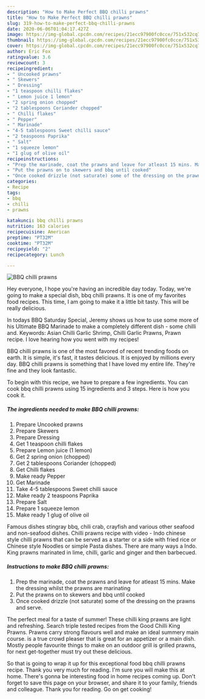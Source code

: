 ```yaml
---
description: "How to Make Perfect BBQ chilli prawns"
title: "How to Make Perfect BBQ chilli prawns"
slug: 319-how-to-make-perfect-bbq-chilli-prawns
date: 2020-06-06T01:04:17.427Z
image: https://img-global.cpcdn.com/recipes/21ecc97900fc0cce/751x532cq70/bbq-chilli-prawns-recipe-main-photo.jpg
thumbnail: https://img-global.cpcdn.com/recipes/21ecc97900fc0cce/751x532cq70/bbq-chilli-prawns-recipe-main-photo.jpg
cover: https://img-global.cpcdn.com/recipes/21ecc97900fc0cce/751x532cq70/bbq-chilli-prawns-recipe-main-photo.jpg
author: Eric Fox
ratingvalue: 3.6
reviewcount: 3
recipeingredient:
- " Uncooked prawns"
- " Skewers"
- " Dressing"
- "1 teaspoon chilli flakes"
- " Lemon juice 1 lemon"
- "2 spring onion chopped"
- "2 tablespoons Coriander chopped"
- " Chilli flakes"
- " Pepper"
- " Marinade"
- "4-5 tablespoons Sweet chilli sauce"
- "2 teaspoons Paprika"
- " Salt"
- "1 squeeze lemon"
- "1 glug of olive oil"
recipeinstructions:
- "Prep the marinade, coat the prawns and leave for atleast 15 mins. Make the dressing whilst the prawns are marinating"
- "Put the prawns on to skewers and bbq until cooked"
- "Once cooked drizzle (not saturate) some of the dressing on the prawns and serve."
categories:
- Recipe
tags:
- bbq
- chilli
- prawns

katakunci: bbq chilli prawns 
nutrition: 163 calories
recipecuisine: American
preptime: "PT32M"
cooktime: "PT32M"
recipeyield: "2"
recipecategory: Lunch

---
```



![BBQ chilli prawns](https://img-global.cpcdn.com/recipes/21ecc97900fc0cce/751x532cq70/bbq-chilli-prawns-recipe-main-photo.jpg)

Hey everyone, I hope you're having an incredible day today. Today, we're going to make a special dish, bbq chilli prawns. It is one of my favorites food recipes. This time, I am going to make it a little bit tasty. This will be really delicious.

In todays BBQ Saturday Special, Jeremy shows us how to use some more of his Ultimate BBQ Marinade to make a completely different dish - some chilli and. Keywords: Asian Chilli Garlic Shrimp, Chilli Garlic Prawns, Prawn recipe. I love hearing how you went with my recipes!

BBQ chilli prawns is one of the most favored of recent trending foods on earth. It is simple, it's fast, it tastes delicious. It is enjoyed by millions every day. BBQ chilli prawns is something that I have loved my entire life. They're fine and they look fantastic.


To begin with this recipe, we have to prepare a few ingredients. You can cook bbq chilli prawns using 15 ingredients and 3 steps. Here is how you cook it.

<!--inarticleads1-->

##### The ingredients needed to make BBQ chilli prawns:

1. Prepare  Uncooked prawns
1. Prepare  Skewers
1. Prepare  Dressing
1. Get 1 teaspoon chilli flakes
1. Prepare  Lemon juice (1 lemon)
1. Get 2 spring onion (chopped)
1. Get 2 tablespoons Coriander (chopped)
1. Get  Chilli flakes
1. Make ready  Pepper
1. Get  Marinade
1. Take 4-5 tablespoons Sweet chilli sauce
1. Make ready 2 teaspoons Paprika
1. Prepare  Salt
1. Prepare 1 squeeze lemon
1. Make ready 1 glug of olive oil


Famous dishes stingray bbq, chili crab, crayfish and various other seafood and non-seafood dishes. Chilli prawns recipe with video - Indo chinese style chilli prawns that can be served as a starter or a side with fried rice or Chinese style Noodles or simple Pasta dishes. There are many ways a Indo. King prawns marinated in lime, chilli, garlic and ginger and then barbecued. 

<!--inarticleads2-->

##### Instructions to make BBQ chilli prawns:

1. Prep the marinade, coat the prawns and leave for atleast 15 mins. Make the dressing whilst the prawns are marinating
1. Put the prawns on to skewers and bbq until cooked
1. Once cooked drizzle (not saturate) some of the dressing on the prawns and serve.


The perfect meal for a taste of summer! These chilli king prawns are light and refreshing. Search triple tested recipes from the Good Chilli King Prawns. Prawns carry strong flavours well and make an ideal summery main course. is a true crowd pleaser that is great for an appetizer or a main dish. Mostly people favourite things to make on an outdoor grill is grilled prawns, for next get-together must try out these delicious. 

So that is going to wrap it up for this exceptional food bbq chilli prawns recipe. Thank you very much for reading. I'm sure you will make this at home. There's gonna be interesting food in home recipes coming up. Don't forget to save this page on your browser, and share it to your family, friends and colleague. Thank you for reading. Go on get cooking!
